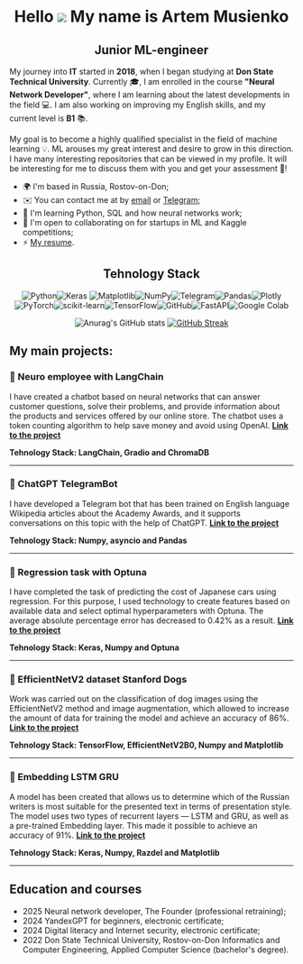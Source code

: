 <div align="center">

# Hello    ![](https://user-images.githubusercontent.com/18350557/176309783-0785949b-9127-417c-8b55-ab5a4333674e.gif) My name is  Artem Musienko

## Junior ML-engineer

</div>

My journey into **IT** started in **2018**, when I began studying at **Don State Technical University**. Currently :mortar_board:, I am enrolled in the course **"Neural Network Developer"**, where I am learning about the latest developments in the field :computer:. I am also working on improving my English skills, and my current level is **B1** :books:.

My goal is to become a highly qualified specialist in the field of machine learning  :bulb:. ML arouses my great interest and desire to grow in this direction. I have many interesting repositories that can be viewed in my profile. It will be interesting for me to discuss them with you and get your assessment :memo:!

-   🌍 I'm based in Russia, Rostov-on-Don;
-   ✉️ You can contact me at by [email](mailto:temich2001@yandex.ru) or [Telegram](https://t.me/mus1enko_a);
-   🧠 I'm learning Python, SQL and how neural networks work;
-   🤝 I'm open to collaborating on for startups in ML and Kaggle competitions;
-   ⚡ [My resume](https://disk.yandex.ru/i/94gdl5xip4nJTg).

<div align="center">
  
Tehnology Stack
------------------------
![Python](https://img.shields.io/badge/python-3670A0?style=for-the-badge&logo=python&logoColor=ffdd54)![Keras](https://img.shields.io/badge/Keras-%23D00000.svg?style=for-the-badge&logo=Keras&logoColor=white)	![Matplotlib](https://img.shields.io/badge/Matplotlib-%23ffffff.svg?style=for-the-badge&logo=Matplotlib&logoColor=black)![NumPy](https://img.shields.io/badge/numpy-%23013243.svg?style=for-the-badge&logo=numpy&logoColor=white)![Telegram](https://img.shields.io/badge/Telegram-2CA5E0?style=for-the-badge&logo=telegram&logoColor=white)![Pandas](https://img.shields.io/badge/pandas-%23150458.svg?style=for-the-badge&logo=pandas&logoColor=white)![Plotly](https://img.shields.io/badge/Plotly-%233F4F75.svg?style=for-the-badge&logo=plotly&logoColor=white)![PyTorch](https://img.shields.io/badge/PyTorch-%23EE4C2C.svg?style=for-the-badge&logo=PyTorch&logoColor=white)![scikit-learn](https://img.shields.io/badge/scikit--learn-%23F7931E.svg?style=for-the-badge&logo=scikit-learn&logoColor=white)![TensorFlow](https://img.shields.io/badge/TensorFlow-%23FF6F00.svg?style=for-the-badge&logo=TensorFlow&logoColor=white)![GitHub](https://img.shields.io/badge/github-%23121011.svg?style=for-the-badge&logo=github&logoColor=white)![FastAPI](https://img.shields.io/badge/FastAPI-005571?style=for-the-badge&logo=fastapi)![Google Colab](https://img.shields.io/badge/Google%20Colab-%23F9A825.svg?style=for-the-badge&logo=googlecolab&logoColor=white)

![Anurag's GitHub stats](https://github-readme-stats.vercel.app/api?username=ArtemMusienko&theme=default_icons=true ) [![GitHub Streak](https://github-readme-streak-stats.herokuapp.com?user=ArtemMusienko&card_width=350&card_height=195)](https://git.io/streak-stats)

</div>

## My main projects:

### 📌 Neuro employee with LangChain

I have created a chatbot based on neural networks that can answer customer questions, solve their problems, and provide information about the products and services offered by our online store. The chatbot uses a token counting algorithm to help save money and avoid using OpenAI. [**Link to the project**](https://github.com/ArtemMusienko/Neuro-employee-with-LangChain)

**Tehnology Stack: LangChain, Gradio and ChromaDB**

----------

### 📌 ChatGPT TelegramBot

I have developed a Telegram bot that has been trained on English language Wikipedia articles about the Academy Awards, and it supports conversations on this topic with the help of ChatGPT. [**Link to the project**](https://github.com/ArtemMusienko/ChatGPT-TelegramBot)

**Tehnology Stack: Numpy, asyncio and Pandas**

----------

### 📌 Regression task with Optuna

I have completed the task of predicting the cost of Japanese cars using regression. For this purpose, I used technology to create features based on available data and select optimal hyperparameters with Optuna. The average absolute percentage error has decreased to 0.42% as a result.   [**Link to the project**](https://github.com/ArtemMusienko/Regression-task-with-Optuna)

**Tehnology Stack: Keras, Numpy and Optuna**

----------

### 📌 EfficientNetV2 dataset Stanford Dogs

Work was carried out on the classification of dog images using the EfficientNetV2 method and image augmentation, which allowed to increase the amount of data for training the model and achieve an accuracy of 86%. [**Link to the project**](https://github.com/ArtemMusienko/EfficientNetV2-dataset-Stanford-Dogs)

**Tehnology Stack: TensorFlow, EfficientNetV2B0, Numpy and Matplotlib**

----------

### 📌 Embedding LSTM GRU

A model has been created that allows us to determine which of the Russian writers is most suitable for the presented text in terms of presentation style. The model uses two types of recurrent layers — LSTM and GRU, as well as a pre-trained Embedding layer. This made it possible to achieve an accuracy of 91%. [**Link to the project**](https://github.com/ArtemMusienko/Embedding-LSTM-GRU)

**Tehnology Stack: Keras, Numpy, Razdel and Matplotlib**

----------

## Education and courses

-   2025 Neural network developer, The Founder (professional retraining);
-   2024 YandexGPT for beginners, electronic certificate;
-   2024 Digital literacy and Internet security, electronic certificate;
-   2022 Don State Technical University, Rostov-on-Don Informatics and Computer Engineering, Applied Computer Science (bachelor's degree).
